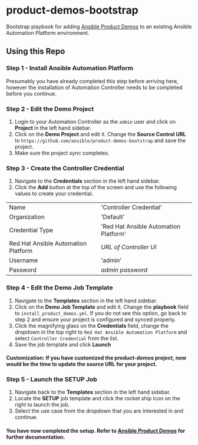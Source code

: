 # product-demos-bootstrap
Bootstrap playbook for adding [Ansible Product Demos](https://github.com/ansible/product-demos) to an existing Ansible Automation Platform environment.

## Using this Repo

### Step 1 - Install Ansible Automation Platform
Presumably you have already completed this step before arriving here, however the installation of Automation Controller needs to be completed before you continue.

### Step 2 - Edit the Demo Project
1. Login to your Automation Controller as the `admin` user and click on **Project** in the left hand sidebar.
2. Click on the **Demo Project** and edit it. Change the **Source Control URL** to `https://github.com/ansible/product-demos-bootstrap` and save the project.
3. Make sure the project sync completes.

### Step 3 - Create the Controller Credential
1. Navigate to the **Credentials** section in the left hand sidebar.
2. Click the **Add** button at the top of the screen and use the following values to create your credential.

|      |                       |
|------|-----------------------|
| Name | 'Controller Credential' |
| Organization | 'Default' |
| Credential Type | 'Red Hat Ansible Automation Platform' |
| Red Hat Ansible Automation Platform | *URL of Controller UI* |
| Username | 'admin' |
| Password | *admin password* |

### Step 4 - Edit the Demo Job Template
1. Navigate to the **Templates** section in the left hand sidebar.
2. Click on the **Demo Job Template** and edit it. Change the **playbook** field to `install_product_demos.yml`. If you do not see this option, go back to step 2 and ensure your project is configured and synced properly.
3. Click the magnifying glass on the **Credentials** field, change the dropdown in the top right to `Red Hat Ansible Automation Platform` and select `Controller Credential` from the list.
4. Save the job template and click **Launch**

#### Customization: If you have customized the product-demos project, now would be the time to update the source URL for your project.

### Step 5 - Launch the SETUP Job
1. Navigate back to the **Templates** section in the left hand sidebar.
2. Locate the **SETUP** job template and click the rocket ship icon on the right to launch the job.
3. Select the use case from the dropdown that you are interested in and continue.


#### You have now completed the setup. Refer to [Ansible Product Demos](https://github.com/ansible/product-demos) for further documentation.

